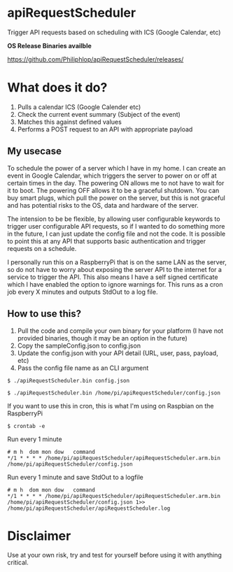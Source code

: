 # apiRequestScheduler
Trigger API requests based on scheduling with ICS (Google Calendar, etc)

**OS Release Binaries availble**

https://github.com/Philiphlop/apiRequestScheduler/releases/

# What does it do?
1. Pulls a calendar ICS (Google Calender etc)
2. Check the current event summary (Subject of the event)
3. Matches this against defined values
4. Performs a POST request to an API with appropriate payload

## My usecase
To schedule the power of a server which I have in my home. I can create an event in Google Calendar, which triggers the server to power on or off at certain times in the day. The powering ON allows me to not have to wait for it to boot. The powering OFF allows it to be a graceful shutdown. You can buy smart plugs, which pull the power on the server, but this is not graceful and has potential risks to the OS, data and hardware of the server. 

The intension to be be flexible, by allowing user configurable keywords to trigger user configurable API requests, so if I wanted to do something more in the future, I can just update the config file and not the code. It is possible to point this at any API that supports basic authentication and trigger requests on a schedule. 

I personally run this on a RaspberryPi that is on the same LAN as the server, so do not have to worry about exposing the server API to the internet for a service to trigger the API. This also means I have a self signed certificate which I have enabled the option to ignore warnings for. This runs as a cron job every X minutes and outputs StdOut to a log file.

## How to use this?
1. Pull the code and compile your own binary for your platform (I have not provided binaries, though it may be an option in the future)
2. Copy the sampleConfig.json to config.json
3. Update the config.json with your API detail (URL, user, pass, payload, etc)
4. Pass the config file name as an CLI argument

`$ ./apiRequestScheduler.bin config.json`

`$ ./apiRequestScheduler.bin /home/pi/apiRequestScheduler/config.json`

If you want to use this in cron, this is what I'm using on Raspbian on the RaspberryPi

`$ crontab -e`

Run every 1 minute
```
# m h  dom mon dow   command
*/1 * * * * /home/pi/apiRequestScheduler/apiRequestScheduler.arm.bin /home/pi/apiRequestScheduler/config.json
```

Run every 1 minute and save StdOut to a logfile
```
# m h  dom mon dow   command
*/1 * * * * /home/pi/apiRequestScheduler/apiRequestScheduler.arm.bin /home/pi/apiRequestScheduler/config.json 1>> /home/pi/apiRequestScheduler/apiRequestScheduler.log
```

# Disclaimer
Use at your own risk, try and test for yourself before using it with anything critical. 
